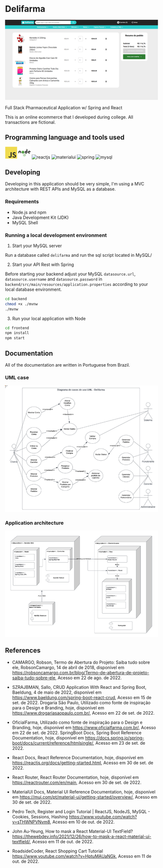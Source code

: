 # Delifarma

![Project Screenshot](https://raw.githubusercontent.com/gasech/delifarma/main/assets/screenshot1.png)

Full Stack Pharmaceutical Application w/ Spring and React

This is an online ecommerce that I developed during college. All transactions are fictional.

## Programming language and tools used
<p align="left">
  <img src="https://raw.githubusercontent.com/devicons/devicon/master/icons/javascript/javascript-original.svg" alt="javascript" width="40" height="40"/>  
  <img src="https://raw.githubusercontent.com/devicons/devicon/master/icons/nodejs/nodejs-original-wordmark.svg" alt="nodejs" width="40" height="40"/>
  <img src="https://cdn.jsdelivr.net/gh/devicons/devicon/icons/react/react-original-wordmark.svg" alt="reactjs" width="40" height="40"/>
  <img src="https://cdn.jsdelivr.net/gh/devicons/devicon/icons/materialui/materialui-original.svg" alt="materialui" width="40" height="40" />
  <img src="https://cdn.jsdelivr.net/gh/devicons/devicon/icons/spring/spring-original-wordmark.svg" alt="spring" width="40" height="40"/>
  <img src="https://cdn.jsdelivr.net/gh/devicons/devicon/icons/mysql/mysql-original-wordmark.svg" alt="mysql" width="40" height="40"/>
</p>

## Developing
Developing in this application should be very simple, I'm using a MVC architecture with REST APIs and MySQL as a database.

### Requirements

- Node.js and npm
- Java Development Kit (JDK)
- MySQL Shell

### Running a local development environment

1. Start your MySQL server

Run a database called `delifarma` and run the sql script located in MySQL/

2. Start your API Rest with Spring

Before starting your backend adjust your MySQL `datasource.url`, `datasource.username` and `datasource.password` in `backend/src/main/resources/application.properties` according to your local database environment.

```sh
cd backend 
chmod +x ./mvnw
./mvnw
```

3. Run your local application with Node
```sh
cd frontend
npm install
npm start
```

## Documentation
All of the documentation are written in Portuguese from Brazil.

### UML case 

<img src="https://raw.githubusercontent.com/gasech/delifarma/main/assets/uml_case.png" />

### Application architecture

<img src="https://raw.githubusercontent.com/gasech/delifarma/main/assets/architecture.png" />

## References

- CAMARGO, Robson, Termo de Abertura do Projeto: Saiba tudo sobre ele, RobsonCamargo, 14 de abril de 2018, disponível em <https://robsoncamargo.com.br/blog/Termo-de-abertura-de-projeto-saiba-tudo-sobre-ele>, Acesso em 22 de ago. de 2022.

- SZRAJBMAN, Sallo, CRUD Application With React and Spring Boot, Baeldung, 4 de maio de 2022, disponível em <https://www.baeldung.com/spring-boot-react-crud>, Acesso em 15 de set. de 2022.
Drogaria São Paulo, Utilizado como fonte de inspiração para o Design e Branding, hoje, disponível em <https://www.drogariasaopaulo.com.br/>, Acesso em 22 de set. de 2022.

- OficialFarma, Utilizado como fonte de inspiração para o Design e Branding, hoje, disponível em <https://www.oficialfarma.com.br/>, Acesso em 22 de set. de 2022.
SpringBoot Docs, Spring Boot Reference Documentation, hoje, disponível em <https://docs.spring.io/spring-boot/docs/current/reference/htmlsingle/>, Acesso em 23 de set. de 2022.

- React Docs, React Reference Documentation, hoje, disponível em <https://reactjs.org/docs/getting-started.html>, Acesso em 30 de set. de 2022.

- React Router, React Router Documentation, hoje, disponível em <https://reactrouter.com/en/main>, Acesso em 30 de set. de 2022.

- MaterialUI Docs, Material UI Reference Documentation, hoje, disponível em <https://mui.com/pt/material-ui/getting-started/overview/>, Acesso em 30 de set. de 2022.

- Pedro Tech, Register and Login Tutorial | ReactJS, NodeJS, MySQL - Cookies, Sessions, Hashing <https://www.youtube.com/watch?v=sTHWNPVNvm8>, Acesso em 10 de out. de 2022. 

- John Au-Yeung, How to mask a React Material-UI TextField? <https://thewebdev.info/2021/12/26/how-to-mask-a-react-material-ui-textfield/>, Acesso em 11 de out. de 2022.

- RoadsideCoder, React Shopping Cart Tutorial <https://www.youtube.com/watch?v=HptuMAUaNGk>, Acesso em 11 de out. de 2022.
